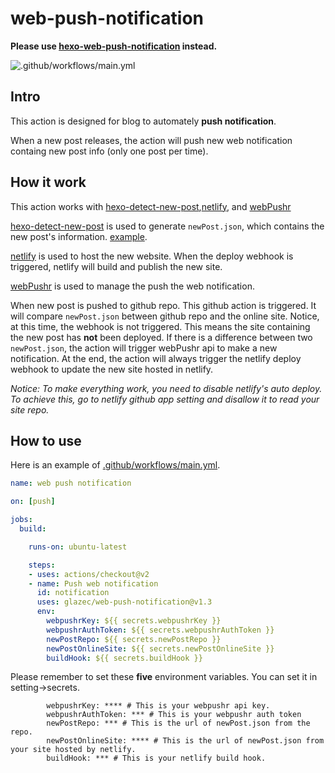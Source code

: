 # web-push-notification

**Please use [hexo-web-push-notification](https://github.com/glazec/hexo-web-push-notification) instead.**


![.github/workflows/main.yml](https://github.com/glazec/web-push-notification/workflows/.github/workflows/main.yml/badge.svg)
## Intro
This action is designed for blog to automately **push notification**.

When a new post releases, the action will push new web notification containg new post info (only one post per time).

## How it work
This action works with [hexo-detect-new-post](https://github.com/glazec/hexo-detect-new-post),[netlify](https://www.netlify.com), and [webPushr](https://app.webpushr.com/dashboard)

[hexo-detect-new-post](https://github.com/glazec/hexo-detect-new-post) is used to generate `newPost.json`, which contains the new post's information. [example](https://www.inevitable.tech/newPost.json).

[netlify](https://www.netlify.com) is used to host the new website. When the deploy webhook is triggered, netlify will build and publish the new site.

[webPushr](https://app.webpushr.com/dashboard) is used to manage the push the web notification.

When new post is pushed to github repo. This github action is triggered. It will compare `newPost.json` between github repo and the online site. Notice, at this time, the webhook is not triggered. This means the site containing the new post has **not** been deployed. If there is a difference between two `newPost.json`, the action will trigger webPushr api to make a new notification. At the end, the action will always trigger the netlify deploy webhook to update the new site hosted in netlify.

*Notice: To make everything work, you need to disable netlify's auto deploy. To achieve this, go to netlify github app setting and disallow it to read your site repo.*

## How to use

Here is an example of [.github/workflows/main.yml](https://github.com/glazec/glazec.github.io/blob/master/.github/workflows/main.yml).
```yaml
name: web push notification

on: [push]

jobs:
  build:

    runs-on: ubuntu-latest

    steps:
    - uses: actions/checkout@v2
    - name: Push web notification
      id: notification
      uses: glazec/web-push-notification@v1.3
      env:
        webpushrKey: ${{ secrets.webpushrKey }}
        webpushrAuthToken: ${{ secrets.webpushrAuthToken }}
        newPostRepo: ${{ secrets.newPostRepo }}
        newPostOnlineSite: ${{ secrets.newPostOnlineSite }}
        buildHook: ${{ secrets.buildHook }}
```

Please remember to set these **five** environment variables. You can set it in setting->secrets.
```
        webpushrKey: **** # This is your webpushr api key.
        webpushrAuthToken: *** # This is your webpushr auth token
        newPostRepo: *** # This is the url of newPost.json from the repo.
        newPostOnlineSite: **** # This is the url of newPost.json from your site hosted by netlify.
        buildHook: *** # This is your netlify build hook.
```
